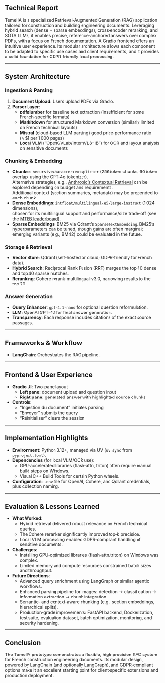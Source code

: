 ## Technical Report

TemelIA is a specialized Retrieval‑Augmented Generation (RAG) application tailored for construction and building engineering documents. Leveraging hybrid search (dense + sparse embeddings), cross‑encoder reranking, and SOTA LLMs, it enables precise, reference‑anchored answers over complex PDFs, with a focus on French documentation. A Gradio frontend offers an intuitive user experience. Its modular architecture allows each component to be adapted to specific use cases and client requirements, and it provides a solid foundation for GDPR‑friendly local processing.

---

## System Architecture

### Ingestion & Parsing  
1. **Document Upload**: Users upload PDFs via Gradio.  
2. **Parser Layer**:  
   - **pdfplumber** for baseline text extraction (insufficient for some French‑specific formats)  
   - **Markitdown** for structured Markdown conversion (similarly limited on French technical layouts)  
   - **Mistral** (cloud‑based LLM parsing) good price‑performance ratio (≈ $1 per 1 000 pages)  
   - **Local VLM** (“OpenGVLab/InternVL3-1B”) for OCR and layout analysis on sensitive documents  

### Chunking & Embedding  
- **Chunker**: `RecursiveCharacterTextSplitter` (256 token chunks, 60 token overlap, using the GPT‑4o tokenizer).  
  Alternative strategies, e.g., [Anthropic’s Contextual Retrieval](https://www.anthropic.com/news/contextual-retrieval) can be explored depending on budget and requirements.  
  Additional context (section summaries, metadata) may be prepended to each chunk.  
- **Dense Embeddings**: [`intfloat/multilingual-e5-large-instruct`](https://huggingface.co/intfloat/multilingual-e5-large-instruct) (1 024 dimensions),  
  chosen for its multilingual support and performance/size trade‑off (see the [MTEB leaderboard](https://huggingface.co/spaces/mteb/leaderboard)).  
- **Sparse Embeddings**: BM25 via Qdrant’s `SparseTextEmbedding`. BM25’s hyperparameters can be tuned, though gains are often marginal;  
  emerging variants (e.g., BM42) could be evaluated in the future.

### Storage & Retrieval  
- **Vector Store**: Qdrant (self‑hosted or cloud; GDPR‑friendly for French data).  
- **Hybrid Search**: Reciprocal Rank Fusion (RRF) merges the top 40 dense and top 40 sparse matches.  
- **Reranking**: Cohere rerank‑multilingual‑v3.0, narrowing results to the top 20.

### Answer Generation  
- **Query Enhancer**: `gpt-4.1-nano` for optional question reformulation.  
- **LLM**: OpenAI GPT‑4.1 for final answer generation.  
- **Transparency**: Each response includes citations of the exact source passages.

---

## Frameworks & Workflow

- **LangChain**: Orchestrates the RAG pipeline.

---

## Frontend & User Experience

- **Gradio UI**: Two‑pane layout  
  - **Left pane**: document upload and question input  
  - **Right pane**: generated answer with highlighted source chunks  
- **Controls**:  
  - “Ingestion du document” initiates parsing  
  - “Envoyer” submits the query  
  - “Réinitialiser” clears the session

---

## Implementation Highlights

- **Environment**: Python 3.12+, managed via UV (`uv sync` from `pyproject.toml`).  
- **Dependencies** (for local VLM/OCR use):  
  - GPU‑accelerated libraries (flash‑attn, triton) often require manual build steps on Windows.  
  - Visual C++ Build Tools for certain Python wheels.  
- **Configuration**: `.env` file for OpenAI, Cohere, and Qdrant credentials, plus collection naming.

---

## Evaluation & Lessons Learned

- **What Worked**:  
  - Hybrid retrieval delivered robust relevance on French technical queries.  
  - The Cohere reranker significantly improved top‑k precision.  
  - Local VLM processing enabled GDPR‑compliant handling of sensitive documents.  
- **Challenges**:  
  - Installing GPU‑optimized libraries (flash‑attn/triton) on Windows was complex.  
  - Limited memory and compute resources constrained batch sizes and throughput.  
- **Future Directions**:  
  - Advanced query enrichment using LangGraph or similar agentic workflows.  
  - Enhanced parsing pipeline for images: detection → classification → information extraction → chunk integration.  
  - Semantic‑ and context‑aware chunking (e.g., section embeddings, hierarchical splits).  
  - Production‑grade improvements: FastAPI backend, Dockerization, test suite, evaluation dataset, batch optimization, monitoring, and security hardening.

---

## Conclusion

The TemelIA prototype demonstrates a flexible, high‑precision RAG system for French construction engineering documents. Its modular design, powered by LangChain (and optionally LangGraph), and GDPR‑compliant options make it an excellent starting point for client‑specific extensions and production deployment.  
